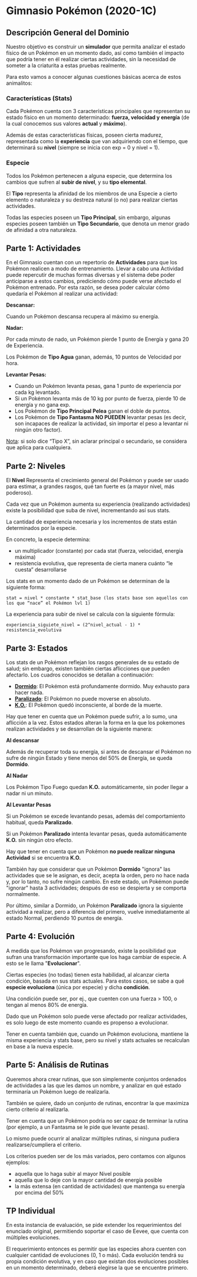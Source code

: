 # Gimnasio Pokémon (2020-1C)

## Descripción General del Dominio

Nuestro objetivo es construir un **simulador** que permita analizar el estado físico de un Pokémon en un momento dado, así como también el impacto que podría tener en él realizar ciertas actividades, sin la necesidad de someter a la criaturita a estas pruebas realmente. 

Para esto vamos a conocer algunas cuestiones básicas acerca de estos animalitos:


### **Características (Stats)**

Cada Pokémon cuenta con 3 características principales que representan su estado físico en un momento determinado: **fuerza, velocidad **y** energía** (de la cual conocemos sus valores **actual** y **máximo**).

Además de estas características físicas, poseen cierta madurez, representada como la **experiencia** que van adquiriendo con el tiempo, que determinará su **nivel** (siempre se inicia con exp = 0 y nivel = 1).


### **Especie**

Todos los Pokémon pertenecen a alguna especie, que determina los cambios que sufren al **subir de nivel**, y su **tipo elemental**. 

El **Tipo** representa la afinidad de los miembros de una Especie a cierto elemento o naturaleza y su destreza natural (o no) para realizar ciertas actividades. 

Todas las especies poseen un **Tipo Principal**, sin embargo, algunas especies poseen también un **Tipo Secundario**, que denota un menor grado de afinidad a otra naturaleza.

## Parte 1: Actividades

En el Gimnasio cuentan con un repertorio de **Actividades** para que los Pokémon realicen a modo de entrenamiento. Llevar a cabo una Actividad puede repercutir de muchas formas diversas y el sistema debe poder anticiparse a estos cambios, prediciendo cómo puede verse afectado el Pokémon entrenado. Por esta razón, se desea poder calcular cómo quedaría el Pokémon al realizar una actividad:

**Descansar:**

Cuando un Pokémon descansa recupera al máximo su energía. 

**Nadar:**

Por cada minuto de nado, un Pokémon pierde 1 punto de Energía y gana 20 de Experiencia.

Los Pokémon de **Tipo Agua** ganan, además, 10 puntos de Velocidad por hora.

**Levantar Pesas:**
*   Cuando un Pokémon levanta pesas, gana 1 punto de experiencia por cada kg levantado.
*   Si un Pokémon levanta más de 10 kg por punto de fuerza, pierde 10 de energía y no gana exp.
*   Los Pokémon de **Tipo Principal Pelea** ganan el doble de puntos.
*   Los Pokémon de **Tipo Fantasma** **NO PUEDEN** levantar pesas (es decir, son incapaces de realizar la actividad, sin importar el peso a levantar ni ningún otro factor).

<span style="text-decoration:underline;">Nota</span>: si solo dice “Tipo X”, sin aclarar principal o secundario, se considera que aplica para cualquiera.


## Parte 2: Niveles

El **Nivel** Representa el crecimiento general del Pokémon y puede ser usado para estimar, a grandes rasgos, qué tan fuerte es (a mayor nivel, más poderoso).

Cada vez que un Pokémon aumenta su experiencia (realizando actividades) existe la posibilidad que suba de nivel, incrementando así sus stats.

La cantidad de experiencia necesaria y los incrementos de stats están determinados por la especie.

En concreto, la especie determina:



*   un multiplicador (constante) por cada stat (fuerza, velocidad, energía máxima)
*   resistencia evolutiva, que representa de cierta manera cuánto “le cuesta” desarrollarse

Los stats en un momento dado de un Pokémon se determinan de la siguiente forma:

```
stat = nivel * constante * stat_base (los stats base son aquellos con los que “nace” el Pokémon lvl 1)
```

La experiencia para subir de nivel se calcula con la siguiente fórmula:

```
experiencia_siguiete_nivel = (2^nivel_actual - 1) * resistencia_evolutiva
```


## Parte 3: Estados

Los stats de un Pokémon reflejan los rasgos generales de su estado de salud; sin embargo, existen también ciertas aflicciones que pueden afectarlo. Los cuadros conocidos se detallan a continuación:



*   **<span style="text-decoration:underline;">Dormido</span>**: El Pokémon está profundamente dormido. Muy exhausto para hacer nada.
*   **<span style="text-decoration:underline;">Paralizado</span>**: El Pokémon no puede moverse en absoluto.
*   **<span style="text-decoration:underline;">K.O.</span>**: El Pokémon quedó inconsciente, al borde de la muerte.

Hay que tener en cuenta que un Pokémon puede sufrir, a lo sumo, una aflicción a la vez. Estos estados alteran la forma en la que los pokemones realizan actividades y se desarrollan de la siguiente manera:

**Al descansar**

Además de recuperar toda su energía, si antes de descansar el Pokémon no sufre de ningún Estado y tiene menos del 50% de Energía, se queda **Dormido**.

**Al Nadar**

Los Pokémon Tipo Fuego quedan **K.O.** automáticamente, sin poder llegar a nadar ni un minuto.

**Al Levantar Pesas**

Si un Pokémon se excede levantando pesas, además del comportamiento habitual, queda **Paralizado**.

Si un Pokémon **Paralizado** intenta levantar pesas, queda automáticamente **K.O.** sin ningún otro efecto.

Hay que tener en cuenta que un Pokémon **no puede realizar ninguna Actividad** si se encuentra **K.O.**

También hay que considerar que un Pokémon **Dormido** "ignora" las actividades que se le asignan, es decir, acepta la orden, pero no hace nada y, por lo tanto, no sufre ningún cambio. En este estado, un Pokémon puede "ignorar" hasta 3 actividades; después de eso se despierta y se comporta normalmente.

Por último, similar a Dormido, un Pokémon **Paralizado** ignora la siguiente actividad a realizar, pero a diferencia del primero, vuelve inmediatamente al estado Normal, perdiendo 10 puntos de energía.


## Parte 4: Evolución

A medida que los Pokémon van progresando, existe la posibilidad que sufran una transformación importante que los haga cambiar de especie. A esto se le llama "**Evolucionar**". 

Ciertas especies (no todas) tienen esta habilidad, al alcanzar cierta condición, basada en sus stats actuales. Para estos casos, se sabe a qué **especie evoluciona** (única por especie) y dicha **condición**.

Una condición puede ser, por ej., que cuenten con una fuerza > 100, o tengan al menos 80% de energía.

Dado que un Pokémon solo puede verse afectado por realizar actividades, es solo luego de este momento cuando es propenso a evolucionar.

Tener en cuenta también que, cuando un Pokémon evoluciona, mantiene la misma experiencia y stats base, pero su nivel y stats actuales se recalculan en base a la nueva especie.


## Parte 5: Análisis de Rutinas

Queremos ahora crear rutinas, que son simplemente conjuntos ordenados de actividades a las que les damos un nombre, y analizar en qué estado terminaría un Pokémon luego de realizarla.

También se quiere, dado un conjunto de rutinas, encontrar la que maximiza cierto criterio al realizarla.

Tener en cuenta que un Pokémon podría no ser capaz de terminar la rutina (por ejemplo, a un Fantasma se le pide que levante pesas).

Lo mismo puede ocurrir al analizar múltiples rutinas, si ninguna pudiera realizarse/cumpliera el criterio.

Los criterios pueden ser de los más variados, pero contamos con algunos ejemplos:



*   aquella que lo haga subir al mayor Nivel posible
*   aquella que lo deje con la mayor cantidad de energía posible
*   la más extensa (en cantidad de actividades) que mantenga su energía por encima del 50%


## TP Individual

En esta instancia de evaluación, se pide extender los requerimientos del enunciado original, permitiendo soportar el caso de Eevee, que cuenta con múltiples evoluciones.

El requerimiento entonces es permitir que las especies ahora cuenten con cualquier cantidad de evoluciones (0, 1 o más). Cada evolución tendrá su propia condición evolutiva, y en caso que existan dos evoluciones posibles en un momento determinado, deberá elegirse la que se encuentre primero.